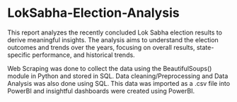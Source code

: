 # LokSabha-Election-Analysis

This report analyzes the recently concluded Lok Sabha election results to derive meaningful insights. The analysis aims to understand the election outcomes and trends over the years, focusing on overall results, state-specific performance, and historical trends.

Web Scraping was done to collect the data using the BeautifulSoups() module in Python and stored in SQL. Data cleaning/Preprocessing and Data Analysis was also done using SQL. This data was imported as a .csv file into PowerBI and insightful dashboards were created using PowerBI. 
